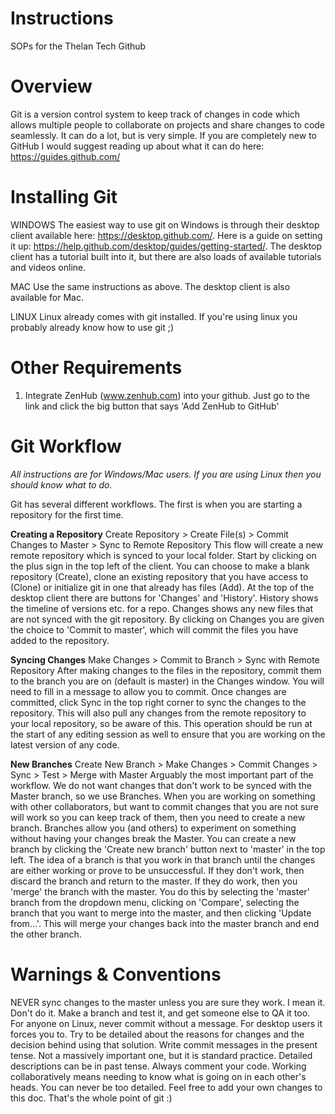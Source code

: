 # Instructions
SOPs for the Thelan Tech Github

# Overview
Git is a version control system to keep track of changes in code which allows multiple people to collaborate on projects and share changes to code seamlessly. It can do a lot, but is very simple. If you are completely new to GitHub I would suggest reading up about what it can do here: https://guides.github.com/

# Installing Git
WINDOWS
The easiest way to use git on Windows is through their desktop client available here: https://desktop.github.com/. Here is a guide on setting it up: https://help.github.com/desktop/guides/getting-started/. The desktop client has a tutorial built into it, but there are also loads of available tutorials and videos online. 

MAC
Use the same instructions as above. The desktop client is also available for Mac. 

LINUX
Linux already comes with git installed. If you're using linux you probably already know how to use git ;) 

# Other Requirements
1. Integrate ZenHub (www.zenhub.com) into your github. Just go to the link and click the big button that says 'Add ZenHub to GitHub' 

# Git Workflow
*All instructions are for Windows/Mac users. If you are using Linux then you should know what to do.*

Git has several different workflows. The first is when you are starting a repository for the first time. 

  **Creating a Repository**
  Create Repository > Create File(s) > Commit Changes to Master > Sync to Remote Repository
  This flow will create a new remote repository which is synced to your local folder. Start by clicking on the plus sign in 
  the top left of the client. You can choose to make a blank repository (Create), clone an existing repository that you have 
  access to (Clone) or initialize git in one that already has files (Add). At the top of the desktop client there are buttons 
  for 'Changes' and 'History'. History shows the timeline of versions etc. for a repo. Changes shows any new files that are 
  not synced with the git repository. By clicking on Changes you are given the choice to 'Commit to master', which will 
  commit the files you have added to the repository.
  
  **Syncing Changes**
  Make Changes > Commit to Branch > Sync with Remote Repository
  After making changes to the files in the repository, commit them to the branch you are on (default is master) in the 
  Changes window. You will need to fill in a message to allow you to commit. Once changes are committed, click Sync in
  the top right corner to sync the changes to the repository. This will also pull any changes from the remote repository 
  to your local repository, so be aware of this. This operation should be run at the start of any editing session as well 
  to ensure that you are working on the latest version of any code. 
  
  **New Branches**
  Create New Branch > Make Changes > Commit Changes > Sync > Test > Merge with Master
  Arguably the most important part of the workflow. We do not want changes that don't work to be synced with the Master 
  branch, so we use Branches. When you are working on something with other collaborators, but want to commit changes that you 
  are not sure will work so you can keep track of them, then you need to create a new branch. Branches allow you (and others) 
  to experiment on something without having your changes break the Master. You can create a new branch by clicking the 
  'Create new branch' button next to 'master' in the top left. The idea of a branch is that you work in that branch until 
  the changes are either working or prove to be unsuccessful. If they don't work, then discard the branch and return to the 
  master. If they do work, then you 'merge' the branch with the master. You do this by selecting the 'master' branch from the 
  dropdown menu, clicking on 'Compare', selecting the branch that you want to merge into the master, and then clicking 
  'Update from...'. This will merge your changes back into the master branch and end the other branch.  
  
# Warnings & Conventions 
NEVER sync changes to the master unless you are sure they work. I mean it. Don't do it. Make a branch and test it, and get someone else to QA it too.
For anyone on Linux, never commit without a message. For desktop users it forces you to. Try to be detailed about the reasons for changes and the decision behind using that solution. 
Write commit messages in the present tense. Not a massively important one, but it is standard practice. Detailed descriptions can be in past tense. 
Always comment your code. Working collaboratively means needing to know what is going on in each other's heads. You can never be too detailed. 
Feel free to add your own changes to this doc. That's the whole point of git :) 


  
  

